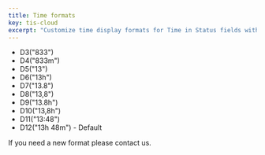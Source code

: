 ```yaml
---
title: Time formats
key: tis-cloud
excerpt: "Customize time display formats for Time in Status fields with various options including hours, days, business time, and localization."
---
```



* D3("833")
* D4("833m")
* D5("13")
* D6("13h")
* D7("13.8")
* D8("13,8")
* D9("13.8h")
* D10("13,8h")
* D11("13:48")
* D12("13h 48m") - Default


If you need a new format please contact us.
 
